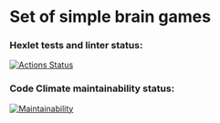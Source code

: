# Set of simple brain games

### Hexlet tests and linter status:
[![Actions Status](https://github.com/octodes/php-project-45/actions/workflows/hexlet-check.yml/badge.svg)](https://github.com/octodes/php-project-45/actions)

### Code Climate maintainability status:
[![Maintainability](https://api.codeclimate.com/v1/badges/3cc159d47c96eecaf83d/maintainability)](https://codeclimate.com/github/octodes/php-project-45/maintainability)
